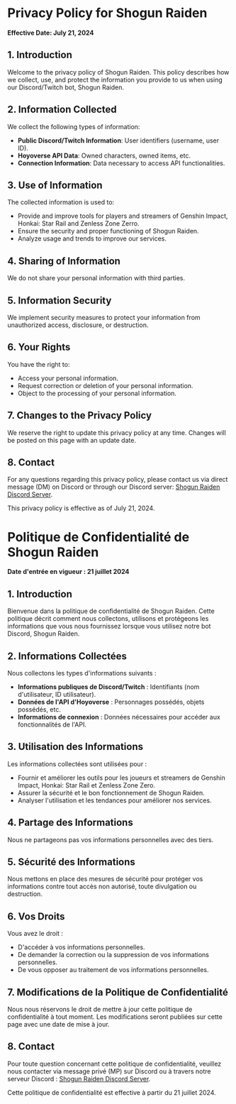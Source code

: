 # Privacy Policy for Shogun Raiden

**Effective Date: July 21, 2024**

## 1. Introduction

Welcome to the privacy policy of Shogun Raiden. This policy describes how we collect, use, and protect the information you provide to us when using our Discord/Twitch bot, Shogun Raiden.

## 2. Information Collected

We collect the following types of information:

- **Public Discord/Twitch Information**: User identifiers (username, user ID).
- **Hoyoverse API Data**: Owned characters, owned items, etc.
- **Connection Information**: Data necessary to access API functionalities.

## 3. Use of Information

The collected information is used to:

- Provide and improve tools for players and streamers of Genshin Impact, Honkai: Star Rail and Zenless Zone Zerro.
- Ensure the security and proper functioning of Shogun Raiden.
- Analyze usage and trends to improve our services.

## 4. Sharing of Information

We do not share your personal information with third parties.

## 5. Information Security

We implement security measures to protect your information from unauthorized access, disclosure, or destruction.

## 6. Your Rights

You have the right to:

- Access your personal information.
- Request correction or deletion of your personal information.
- Object to the processing of your personal information.

## 7. Changes to the Privacy Policy

We reserve the right to update this privacy policy at any time. Changes will be posted on this page with an update date.

## 8. Contact

For any questions regarding this privacy policy, please contact us via direct message (DM) on Discord or through our Discord server: [Shogun Raiden Discord Server](https://discord.com/invite/9HYz3PdspC).

This privacy policy is effective as of July 21, 2024.

# Politique de Confidentialité de Shogun Raiden

**Date d'entrée en vigueur : 21 juillet 2024**

## 1. Introduction

Bienvenue dans la politique de confidentialité de Shogun Raiden. Cette politique décrit comment nous collectons, utilisons et protégeons les informations que vous nous fournissez lorsque vous utilisez notre bot Discord, Shogun Raiden.

## 2. Informations Collectées

Nous collectons les types d'informations suivants :

- **Informations publiques de Discord/Twitch** : Identifiants (nom d'utilisateur, ID utilisateur).
- **Données de l'API d'Hoyoverse** : Personnages possédés, objets possédés, etc.
- **Informations de connexion** : Données nécessaires pour accéder aux fonctionnalités de l'API.

## 3. Utilisation des Informations

Les informations collectées sont utilisées pour :

- Fournir et améliorer les outils pour les joueurs et streamers de Genshin Impact, Honkai: Star Rail et Zenless Zone Zero.
- Assurer la sécurité et le bon fonctionnement de Shogun Raiden.
- Analyser l'utilisation et les tendances pour améliorer nos services.

## 4. Partage des Informations

Nous ne partageons pas vos informations personnelles avec des tiers.

## 5. Sécurité des Informations

Nous mettons en place des mesures de sécurité pour protéger vos informations contre tout accès non autorisé, toute divulgation ou destruction.

## 6. Vos Droits

Vous avez le droit :

- D'accéder à vos informations personnelles.
- De demander la correction ou la suppression de vos informations personnelles.
- De vous opposer au traitement de vos informations personnelles.

## 7. Modifications de la Politique de Confidentialité

Nous nous réservons le droit de mettre à jour cette politique de confidentialité à tout moment. Les modifications seront publiées sur cette page avec une date de mise à jour.

## 8. Contact

Pour toute question concernant cette politique de confidentialité, veuillez nous contacter via message privé (MP) sur Discord ou à travers notre serveur Discord : [Shogun Raiden Discord Server](https://discord.com/invite/9HYz3PdspC).

Cette politique de confidentialité est effective à partir du 21 juillet 2024.
